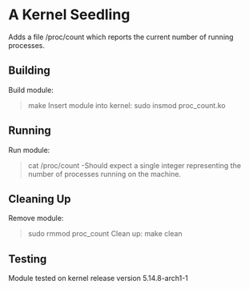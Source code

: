 # A Kernel Seedling

Adds a file /proc/count which reports the current number of running processes.

## Building

Build module:
> make
Insert module into kernel:
> sudo insmod proc_count.ko

## Running

Run module:
> cat /proc/count
  -Should expect a single integer representing the number of processes running on the machine.


## Cleaning Up

Remove module:
> sudo rmmod proc_count
Clean up:
> make clean

## Testing

Module tested on kernel release version 5.14.8-arch1-1